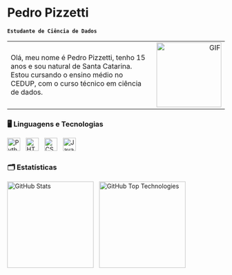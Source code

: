 # Pedro Pizzetti 

**`Estudante de Ciência de Dados`**

<table width="100%" border="0" cellspacing="0" cellpadding="0">
  <tr>
    <td align="left" valign="">
      Olá, meu nome é Pedro Pizzetti, tenho 15 anos e sou natural de Santa Catarina. Estou cursando o ensino médio no CEDUP, com o curso técnico em ciência de dados.
    </td>
    <td align="right" valign="top">
      <img src="https://camo.githubusercontent.com/1fcaa5ede0bcf6e5cd74b37853bf95319848f19492ac815dd49434e23e0e37b1/68747470733a2f2f632e74656e6f722e636f6d2f726b59355141356333564141414141432f6761746f2d6469676974616e646f2e676966" 
           alt="GIF" 
           width="150px">
    </td>
  </tr>
</table>


### 🖥️ Linguagens e Tecnologias
   
<img 
    align="left" 
    alt="Python" 
    title="Python"
    width="30px" 
    style="padding-right: 10px;" 
    src="https://cdn.jsdelivr.net/gh/devicons/devicon@latest/icons/python/python-original.svg" 
/>
<img 
    align="left" 
    alt="HTML"
    title="HTML" 
    width="30px" 
    style="padding-right: 10px;" 
    src="https://cdn.jsdelivr.net/gh/devicons/devicon@latest/icons/html5/html5-original.svg" 
/>
<img 
    align="left" 
    alt="CSS" 
    title="CSS"
    width="30px" 
    style="padding-right: 10px;" 
    src="https://cdn.jsdelivr.net/gh/devicons/devicon@latest/icons/css3/css3-original.svg" 
/>
<img 
    align="left" 
    alt="JavaScript" 
    title="JavaScript"
    width="30px" 
    style="padding-right: 10px;" 
    src="https://cdn.jsdelivr.net/gh/devicons/devicon@latest/icons/javascript/javascript-original.svg" 
/>

<br/>
<br/>

### 🗂️ Estatísticas

<p>
  <img 
    align="left" 
    alt="GitHub Stats" 
    height="200" 
    style="padding-right: 10px;" 
    src="https://github-readme-stats.vercel.app/api?username=pedropizzetti&show_icons=true&theme=dark&include_all_commits=true&locale=pt-br" 
  />

  <img 
    align="left" 
    alt="GitHub Top Technologies" 
    height="200" 
    src="https://github-readme-stats.vercel.app/api/top-langs/?username=pedropizzetti&theme=dark&layout=compact&custom_title=Tecnologias" 
  />
</p>



